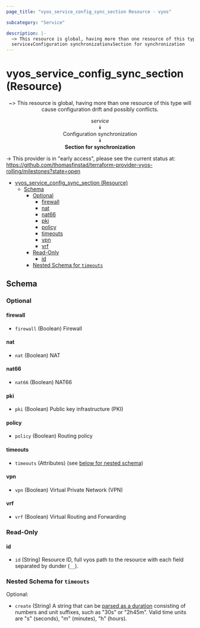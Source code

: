 ```yaml
---
page_title: "vyos_service_config_sync_section Resource - vyos"

subcategory: "Service"

description: |-
  ~> This resource is global, having more than one resource of this type will cause configuration drift and possibly conflicts.
  service⯯Configuration synchronization⯯Section for synchronization
---
```


# vyos_service_config_sync_section (Resource)
<center>

~> This resource is global, having more than one resource of this type will cause configuration drift and possibly conflicts.

*service*  
⯯  
Configuration synchronization  
⯯  
**Section for synchronization**


</center>

-> This provider is in "early access", please see the current status at: https://github.com/thomasfinstad/terraform-provider-vyos-rolling/milestones?state=open

<!--TOC-->

- [vyos_service_config_sync_section (Resource)](#vyos_service_config_sync_section-resource)
  - [Schema](#schema)
    - [Optional](#optional)
      - [firewall](#firewall)
      - [nat](#nat)
      - [nat66](#nat66)
      - [pki](#pki)
      - [policy](#policy)
      - [timeouts](#timeouts)
      - [vpn](#vpn)
      - [vrf](#vrf)
    - [Read-Only](#read-only)
      - [id](#id)
    - [Nested Schema for `timeouts`](#nested-schema-for-timeouts)

<!--TOC-->

<!-- schema generated by tfplugindocs -->
## Schema

### Optional

#### firewall
- `firewall` (Boolean) Firewall
#### nat
- `nat` (Boolean) NAT
#### nat66
- `nat66` (Boolean) NAT66
#### pki
- `pki` (Boolean) Public key infrastructure (PKI)
#### policy
- `policy` (Boolean) Routing policy
#### timeouts
- `timeouts` (Attributes) (see [below for nested schema](#nestedatt--timeouts))
#### vpn
- `vpn` (Boolean) Virtual Private Network (VPN)
#### vrf
- `vrf` (Boolean) Virtual Routing and Forwarding

### Read-Only

#### id
- `id` (String) Resource ID, full vyos path to the resource with each field separated by dunder (`__`).

<a id="nestedatt--timeouts"></a>
### Nested Schema for `timeouts`

Optional:

- `create` (String) A string that can be [parsed as a duration](https://pkg.go.dev/time#ParseDuration) consisting of numbers and unit suffixes, such as &#34;30s&#34; or &#34;2h45m&#34;. Valid time units are &#34;s&#34; (seconds), &#34;m&#34; (minutes), &#34;h&#34; (hours).

